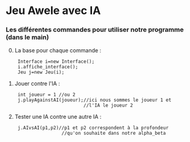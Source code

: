 
# Jeu Awele avec IA 

### Les différentes commandes pour utiliser notre programme (dans le main)

0) La base pour chaque commande :

        Interface i=new Interface();
        i.affiche_interface();
        Jeu j=new Jeu(i);

1) Jouer contre l'IA :

        int joueur = 1 //ou 2
        j.playAgainstAI(joueur);//ici nous sommes le joueur 1 et 
                                //l'IA le joueur 2

2) Tester une IA contre une autre IA :

        j.AIvsAI(p1,p2)//p1 et p2 correspondent à la profondeur 
                        //qu'on souhaite dans notre alpha_beta

 
 
